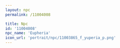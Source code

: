 ```yaml
---
layout: npc
permalink: /11004008

title: Npc
id: '11004008'
npc_name: 'Eupheria'
icon_url: 'portrait/npc/11003865_f_yuperia_p.png'
---
```

